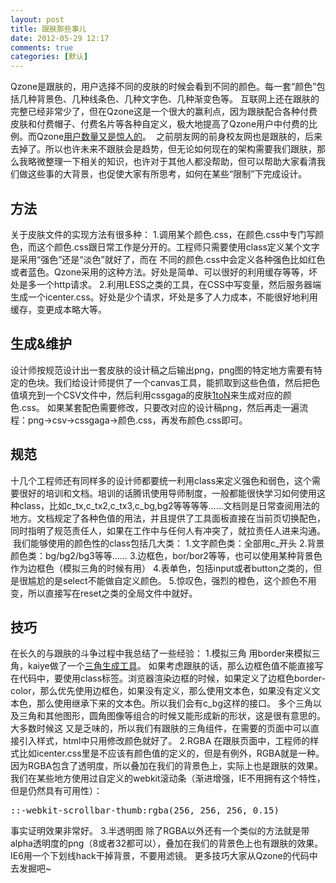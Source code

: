 ```yaml
---
layout: post
title: 跟肤那些事儿
date: 2012-05-29 12:17
comments: true
categories: [默认]
---
```

Qzone是跟肤的，用户选择不同的皮肤的时候会看到不同的颜色。每一套“颜色”包括几种背景色、几种线条色、几种文字色、几种渐变色等。
互联网上还在跟肤的完整已经非常少了，但在Qzone这是一个很大的赢利点，因为跟肤配合各种付费皮肤和付费帽子、付费名片等各种自定义，极大地提高了Qzone用户中付费的比例。而Qzone<a title="腾讯2012第一季度财报" href="http://tech.qq.com/zt2012/tencent12q1/index.htm" target="_blank">用户数量又是惊人的</a>。
<a href="http://yuguo.us/files/2012/05/图片1.jpg"><img class="aligncenter size-full wp-image-1205" title="图片1" src="http://yuguo.us/files/2012/05/图片1.jpg" alt=""   data-pinit="registered" /></a>
之前朋友网的前身校友网也是跟肤的，后来去掉了。所以也许未来不跟肤会是趋势，但无论如何现在的架构需要我们跟肤，那么我略微整理一下相关的知识，也许对于其他人都没帮助，但可以帮助大家看清我们做这些事的大背景，也促使大家有所思考，如何在某些“限制”下完成设计。
<h2>方法</h2>
关于皮肤文件的实现方法有很多种：
1.调用某个颜色.css，在颜色.css中专门写颜色，而这个颜色.css跟日常工作是分开的。工程师只需要使用class定义某个文字是采用“强色”还是“淡色”就好了，而在 不同的颜色.css中会定义各种强色比如红色或者蓝色。Qzone采用的这种方法。好处是简单、可以很好的利用缓存等等，坏处是多一个http请求。
2.利用LESS之类的工具，在CSS中写变量，然后服务器端生成一个icenter.css。好处是少个请求，坏处是多了人力成本，不能很好地利用缓存，变更成本略大等。
<h2>生成&amp;维护</h2>
设计师按规范设计出一套皮肤的设计稿之后输出png，png图的特定地方需要有特定的色块。我们给设计师提供了一个canvas工具，能抓取到这些色值，然后把色值填充到一个CSV文件中，然后利用cssgaga的皮肤<a href="http://www.99css.com/archives/708" target="_blank">1toN</a>来生成对应的颜色.css。
如果某套配色需要修改，只要改对应的设计稿png，然后再走一遍流程：png-&gt;csv-&gt;cssgaga-&gt;颜色.css，再发布颜色.css即可。
<h2>规范</h2>
十几个工程师还有同样多的设计师都要统一利用class来定义强色和弱色，这个需要很好的培训和文档。培训的话腾讯使用导师制度，一般都能很快学习如何使用这种class，比如c_tx,c_tx2,c_tx3,c_bg,bg2等等等等……文档则是日常查阅用法的地方。文档规定了各种色值的用法，并且提供了工具面板直接在当前页切换配色，同时指明了规范责任人，如果在工作中与任何人有冲突了，就拉责任人进来沟通。
<a href="http://yuguo.us/files/2012/05/11.jpg"><img class="aligncenter size-full wp-image-1206" title="1" src="http://yuguo.us/files/2012/05/11.jpg" alt=""   data-pinit="registered" /></a>
我们能够使用的颜色性的class包括几大类：
1.文字颜色类：全部用c_开头
2.背景颜色类：bg/bg2/bg3等等……
3.边框色，bor/bor2等等，也可以使用某种背景色作为边框色（模拟三角的时候有用）
4.表单色，包括input或者button之类的，但是很尴尬的是select不能做自定义颜色。
5.惊叹色，强烈的橙色，这个颜色不用变，所以直接写在reset之类的全局文件中就好。
<h2>技巧</h2>
在长久的与跟肤的斗争过程中我总结了一些经验：
1.模拟三角
用border来模拟三角，kaiye做了一个<a title="CSS三角图形生成工具" href="http://yekai.net/demo/css-angle-generator.html" target="_blank">三角生成工具</a>。
如果考虑跟肤的话，那么边框色值不能直接写在代码中，要使用class标签。浏览器渲染边框的时候，如果定义了边框色border-color，那么优先使用边框色，如果没有定义，那么使用文本色，如果没有定义文本色，那么使用继承下来的文本色。所以我们会有c_bg这样的接口。
多个三角以及三角和其他图形，圆角图像等组合的时候又能形成新的形状，这是很有意思的。大多数时候这 又是乏味的，所以我们有跟肤的三角组件，在需要的页面中可以直接引入样式，html中只用修改颜色就好了。
2.RGBA
在跟肤页面中，工程师的样式比如icenter.css里是不应该有颜色值的定义的，但是有例外，RGBA就是一种。
因为RGBA包含了透明度，所以叠加在我们的背景色上，实际上也是跟肤的效果。
我们在某些地方使用过自定义的webkit滚动条（渐进增强，IE不用拥有这个特性，但是仍然具有可用性）：
<pre>::-webkit-scrollbar-thumb:rgba(256, 256, 256, 0.15)</pre>
事实证明效果非常好。
3.半透明图
除了RGBA以外还有一个类似的方法就是带alpha透明度的png（8或者32都可以），叠加在我们的背景色上也有跟肤的效果。IE6用一个下划线hack干掉背景，不要用滤镜。
更多技巧大家从Qzone的代码中去发掘吧~
